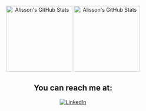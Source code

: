 <p align="center">
  <img alt="Alisson's GitHub Stats" height="180em" src="https://github-readme-stats.vercel.app/api?username=Atomiqui&show_icons=true0&theme=dark&custom_title=Alisson's%20Stats&rank_icon=github">
  <img alt="Alisson's GitHub Stats" height="180em" src="https://github-readme-stats.vercel.app/api/top-langs/?username=Atomiqui&theme=dark">
</p>

<h2 align="center">You can reach me at:</h2>

<p align="center">
<a href="https://www.linkedin.com/in/alisson-costa-schmidt/">
<img alt="LinkedIn" src="https://img.shields.io/badge/LinkedIn-0077B5?style=for-the-badge&logo=linkedin&logoColor=white">
</a>
</p>

